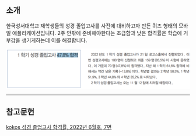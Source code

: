 ## 소개

한국성서대학교 재학생들의 성경 졸업고사를 사전에 대비하고자 만든 퀴즈 형태의 모바일 애플리케이션입니다. 2주 안팎에 준비해야한다는 조급함과 낮은 합격률은 학습에 거부감을 생기게하는데 이를 해결합니다.

<img src="https://raw.githubusercontent.com/WithBible/.github/main/images/intro.png">

<hr/>

## 참고문헌

[kokos 성경 졸업고사 합격률, 2022년 6월호, 7면](https://stor.bible.ac.kr/kokkos/2022/2022-06_KOKKOS.pdf)